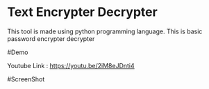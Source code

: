 # Text Encrypter Decrypter

This tool is made using python programming language.
This is basic password encrypter decrypter

#Demo

Youtube Link : https://youtu.be/2iM8eJDnti4

#ScreenShot
